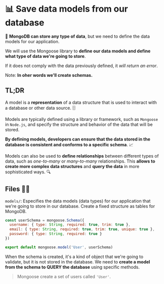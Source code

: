# 📊 Save data models from our database

🌿 **MongoDB can store any type of data**, but we need to define the data models for our application.

We will use the Mongoose library to **define our data models and define what type of data we're going to store**.

If it does not comply with the data previously defined, it _will return an error_.

Note: **In oher words we'll create schemas.**

## TL;DR

A model is a **representation** of a data structure that is used to interact with a database or other data source. 🗄️

Models are typically defined using a library or framework, such as `Mongoose` in `Node.js`, and specify the structure and behavior of the data that will be stored.

**By defining models, developers can ensure that the data stored in the database is consistent and conforms to a specific schema**. 📈

Models can also be used to **define relationships** between different types of data, such as _one-to-many_ or _many-to-many_ relationships. This **allows to create more complex data structures** and **query the data** in more sophisticated ways. 🔍

## Files 📁📂

`models/`: Especifies the data models (data types) for our application that we're going to store in our database. Create a fixed structure as tables for MongoDB.

```js
const userSchema = mongoose.Schema({
  username: { type: String, required: true, trim: true },
  email: { type: String, required: true, trim: true, unique: true },
  password: { type: String, required: true }
})

export default mongoose.model('User', userSchema)
```

When the schema is created, it's a kind of object that we're going to validate, but it is not stored in the database. We need to **create a model from the schema to QUERY the database** using specific methods.

> Mongoose create a set of users called `'User'`.
